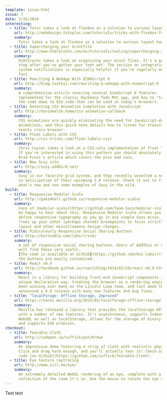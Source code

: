 ```yaml
---
template: issue.html
issue: 7
date: 2/26/2014
interesting:
  - title: Tuts+ takes a look at flexbox as a solution to various layout hacks.
    url: http://webdesign.tutsplus.com/tutorials/tricks-with-flexbox-for-better-css-patterns--cms-19449
    summary:
      Tuts+ takes a look at flexbox as a solution to various layout hacks.
  - title: Supercharging your Gruntfile
    url: http://www.html5rocks.com/en/tutorials/tooling/supercharging-your-gruntfile/
    summary:
      html5rocks takes a look at organizing your Grunt files. It's a great next
      step after you've gotten your feet wet. The section on integration with
      system notifications is especially helpful if you're regularly moving
      fast.
  - title: Rewriting A WebApp With ECMAScript 6
    url: http://blog.tastejs.com/rewriting-a-webapp-with-ecmascript-6
    summary:
      A comprehensive article covering several EcmaScript 6 features
      implemented for the classic Backbone Todo MVC app, and how to "transpile"
      the code down to ES5 code that can be used in today's browsers.
  - title: Detecting CSS Animation Completion with JavaScript
    url: http://davidwalsh.name/css-animation-callback
    summary:
      CSS animations are quickly eliminating the need for JavaScript-driven
      animations, and this quick note details how to listen for transition end
      events cross-browser.
  - title: Float Labels with CSS
    url: http://css-tricks.com/float-labels-css/
    summary:
      Chris Coyier takes a look at a CSS-only implementation of float labels.
      If you're interested in using this pattern you should absolutely read
      Brad Frost's article which covers the pros and cons.
  - title: New Susy site
    url: http://susy.oddbird.net/
    summary:
      Susy is our favorite grid system, and they recently unveiled a new site
      in anticipation of their upcoming 2.0 release. Check it out to find out
      what's new and see some examples of Susy in the wild.
build:
  - title: Responsive Modular Scale
    url: http://gakimball.github.io/responsive-modular-scale/
    summary:
      Fans of [modular-scale](https://github.com/Team-Sass/modular-scale) will
      be happy to hear about this. Responsive Modular Scale allows you to
      define responsive typography as you go in one simple Sass mixin. This
      frees up your other (perhaps shared) breakpoints to focus strictly on
      layout and other miscellaneous design changes.
  - title: Ridiculously Responsive Social Sharing Buttons
    url: http://kurtnoble.com/labs/rrssb/
    summary:
      A set of responsive social sharing buttons. Users of AddThis or ShareThis
      will find these very useful.
      [The code is available on Github](https://github.com/kni-labs/rrssb) and
      the buttons are easily customized.
  - title: React v0.9
    url: http://facebook.github.io/react/blog/2014/02/20/react-v0.9.html
    summary:
      React is a library for building front-end JavaScript components in a
      unique declarative way, treating the browser as a rendering engine. It's
      been winning over many on the Lincoln Loop team, and last week they
      announced a 0.9 release with many new features and bug fixes.
  - title: "localForage: Offline Storage, Improved"
    url: https://hacks.mozilla.org/2014/02/localforage-offline-storage-improved/
    summary:
      Mozilla has released a library that provides the localStorage API, but
      with a number of new features. It's asynchronous, supports IndexedDB and
      WebSQL as well as localStorage, allows for the storage of binary blobs,
      and supports ES6 promises.
checkout:
  - title: Tearable Cloth
    url: http://codepen.io/suffick/pen/KrAwx
    summary:
      An impressive demo featuring a strip of cloth with realistic physics.
      Click and drag hard enough, and you'll actually tear it! Check out the
      code [on Github](https://github.com/suffick/Tearable-Cloth).
  - title: Eye texture raytracing
    url: http://www.vill.ee/eye/
    summary:
      An extremely detailed WebGL rendering of an eye, complete with a
      reflection of the room it's in. Use the mouse to rotate the eye around.
---
```


Test text
